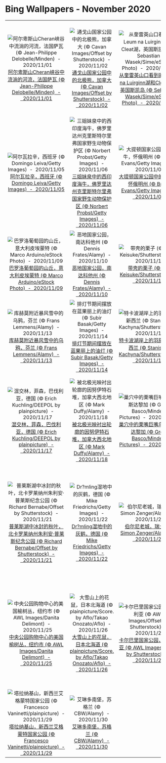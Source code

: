 # Bing Wallpapers - November 2020

| | | | |
|:-------------------------:|:-------------------------:|:-------------------------:|:-------------------------:|
| ![阿尔卑斯山Cheran峡谷中流淌的河流，法国萨瓦 (© Jean-Philippe Delobelle/Minden)  -  2020/11/01](https://cn.bing.com/th?id=OHR.GorgeSavoie_ZH-CN9079188802_UHD.jpg&w=480)[阿尔卑斯山Cheran峡谷中流淌的河流，法国萨瓦 (© Jean-Philippe Delobelle/Minden)  -  2020/11/01](https://cn.bing.com/th?id=OHR.GorgeSavoie_ZH-CN9079188802_UHD.jpg) | ![通戈山国家公园中的北极熊，加拿大 (© Cavan Images/Offset by Shutterstock)  -  2020/11/02](https://cn.bing.com/th?id=OHR.TorngatsMt_ZH-CN9391633217_UHD.jpg&w=480)[通戈山国家公园中的北极熊，加拿大 (© Cavan Images/Offset by Shutterstock)  -  2020/11/02](https://cn.bing.com/th?id=OHR.TorngatsMt_ZH-CN9391633217_UHD.jpg) | ![从奎雷英山口看到的 Leum na Luirginn湖和Cleat湖，英国斯凯岛 (© Sebastian Wasek/Sime/eStock Photo)  -  2020/11/03](https://cn.bing.com/th?id=OHR.LochLeum_ZH-CN9620588759_UHD.jpg&w=480)[从奎雷英山口看到的 Leum na Luirginn湖和Cleat湖，英国斯凯岛 (© Sebastian Wasek/Sime/eStock Photo)  -  2020/11/03](https://cn.bing.com/th?id=OHR.LochLeum_ZH-CN9620588759_UHD.jpg) | ![秋季迁徙时正在游过科伯克河的驯鹿，阿拉斯加 (© Michio Hoshino/Minden Pictures)  -  2020/11/04](https://cn.bing.com/th?id=OHR.KobukRiver_ZH-CN9932342738_UHD.jpg&w=480)[秋季迁徙时正在游过科伯克河的驯鹿，阿拉斯加 (© Michio Hoshino/Minden Pictures)  -  2020/11/04](https://cn.bing.com/th?id=OHR.KobukRiver_ZH-CN9932342738_UHD.jpg) |
| ![阿尔瓦拉辛，西班牙 (© Domingo Leiva/Getty Images)  -  2020/11/05](https://cn.bing.com/th?id=OHR.Albarracin_ZH-CN0019262872_UHD.jpg&w=480)[阿尔瓦拉辛，西班牙 (© Domingo Leiva/Getty Images)  -  2020/11/05](https://cn.bing.com/th?id=OHR.Albarracin_ZH-CN0019262872_UHD.jpg) | ![三姐妹泉中的西印度海牛，佛罗里达州克里斯特尔里弗国家野生动物保护区 (© Norbert Probst/Getty Images)  -  2020/11/06](https://cn.bing.com/th?id=OHR.TwoWest_ZH-CN9396182448_UHD.jpg&w=480)[三姐妹泉中的西印度海牛，佛罗里达州克里斯特尔里弗国家野生动物保护区 (© Norbert Probst/Getty Images)  -  2020/11/06](https://cn.bing.com/th?id=OHR.TwoWest_ZH-CN9396182448_UHD.jpg) | ![大提顿国家公园中的野牛，怀俄明州 (© Brian Evans/Getty Images)  -  2020/11/07](https://cn.bing.com/th?id=OHR.BigBison_ZH-CN9480861825_UHD.jpg&w=480)[大提顿国家公园中的野牛，怀俄明州 (© Brian Evans/Getty Images)  -  2020/11/07](https://cn.bing.com/th?id=OHR.BigBison_ZH-CN9480861825_UHD.jpg) | ![德文特湖上的德文特岛房屋，英国坎布里亚郡湖区国家公园 (© Chris Warren/eStock Photo)  -  2020/11/08](https://cn.bing.com/th?id=OHR.DerwentIsle_ZH-CN9777894186_UHD.jpg&w=480)[德文特湖上的德文特岛房屋，英国坎布里亚郡湖区国家公园 (© Chris Warren/eStock Photo)  -  2020/11/08](https://cn.bing.com/th?id=OHR.DerwentIsle_ZH-CN9777894186_UHD.jpg) |
| ![巴罗洛葡萄园的山丘，意大利皮埃蒙特 (© Marco Arduino/eStock Photo)  -  2020/11/09](https://cn.bing.com/th?id=OHR.PiedmontRegion_ZH-CN9956166156_UHD.jpg&w=480)[巴罗洛葡萄园的山丘，意大利皮埃蒙特 (© Marco Arduino/eStock Photo)  -  2020/11/09](https://cn.bing.com/th?id=OHR.PiedmontRegion_ZH-CN9956166156_UHD.jpg) | ![恶地国家公园，南达科他州 (© Dennis Frates/Alamy)  -  2020/11/10](https://cn.bing.com/th?id=OHR.LakotaBadlands_ZH-CN0151830089_UHD.jpg&w=480)[恶地国家公园，南达科他州 (© Dennis Frates/Alamy)  -  2020/11/10](https://cn.bing.com/th?id=OHR.LakotaBadlands_ZH-CN0151830089_UHD.jpg) | ![带壳的栗子 (© Kai Keisuke/Shutterstock)  -  2020/11/11](https://cn.bing.com/th?id=OHR.EsskastanieD_ZH-CN9736686128_UHD.jpg&w=480)[带壳的栗子 (© Kai Keisuke/Shutterstock)  -  2020/11/11](https://cn.bing.com/th?id=OHR.EsskastanieD_ZH-CN9736686128_UHD.jpg) | ![Connery Pond和怀特菲斯山，纽约州 (© Henk Meijer/Alamy)  -  2020/11/12](https://cn.bing.com/th?id=OHR.ConneryPond_ZH-CN9900515488_UHD.jpg&w=480)[Connery Pond和怀特菲斯山，纽约州 (© Henk Meijer/Alamy)  -  2020/11/12](https://cn.bing.com/th?id=OHR.ConneryPond_ZH-CN9900515488_UHD.jpg) |
| ![库赫莫附近暴风雪中的乌鸦，芬兰 (© Frans Lemmens/Alamy)  -  2020/11/13](https://cn.bing.com/th?id=OHR.RavensSnow_ZH-CN0153928643_UHD.jpg&w=480)[库赫莫附近暴风雪中的乌鸦，芬兰 (© Frans Lemmens/Alamy)  -  2020/11/13](https://cn.bing.com/th?id=OHR.RavensSnow_ZH-CN0153928643_UHD.jpg) | ![排灯节期间摆放在蓝果丽上的油灯 (© Subir Basak/Getty Images)  -  2020/11/14](https://cn.bing.com/th?id=OHR.DiwaliRangoli_ZH-CN0293298599_UHD.jpg&w=480)[排灯节期间摆放在蓝果丽上的油灯 (© Subir Basak/Getty Images)  -  2020/11/14](https://cn.bing.com/th?id=OHR.DiwaliRangoli_ZH-CN0293298599_UHD.jpg) | ![特卡波湖岸上的羽扇豆，新西兰 (© Stanislav Kachyna/Shutterstock)  -  2020/11/15](https://cn.bing.com/th?id=OHR.LupineNZ_ZH-CN0613960648_UHD.jpg&w=480)[特卡波湖岸上的羽扇豆，新西兰 (© Stanislav Kachyna/Shutterstock)  -  2020/11/15](https://cn.bing.com/th?id=OHR.LupineNZ_ZH-CN0613960648_UHD.jpg) | ![日本北海道 (© Hiroshi Yokoyama/eStock Photo)  -  2020/11/16](https://cn.bing.com/th?id=OHR.HokkaidoShida_ZH-CN0103354943_UHD.jpg&w=480)[日本北海道 (© Hiroshi Yokoyama/eStock Photo)  -  2020/11/16](https://cn.bing.com/th?id=OHR.HokkaidoShida_ZH-CN0103354943_UHD.jpg) |
| ![混交林，菲森，巴伐利亚，德国 (© Erich Kuchling/DEEPOL by plainpicture)  -  2020/11/17](https://cn.bing.com/th?id=OHR.MischwaldFuessen_ZH-CN0005213724_UHD.jpg&w=480)[混交林，菲森，巴伐利亚，德国 (© Erich Kuchling/DEEPOL by plainpicture)  -  2020/11/17](https://cn.bing.com/th?id=OHR.MischwaldFuessen_ZH-CN0005213724_UHD.jpg) | ![被北极光映衬出轮廓的因努伊特石堆，加拿大西北地区 (© Mark Duffy/Alamy)  -  2020/11/18](https://cn.bing.com/th?id=OHR.InukshukLights_ZH-CN0756858983_UHD.jpg&w=480)[被北极光映衬出轮廓的因努伊特石堆，加拿大西北地区 (© Mark Duffy/Alamy)  -  2020/11/18](https://cn.bing.com/th?id=OHR.InukshukLights_ZH-CN0756858983_UHD.jpg) | ![巢穴中的栗嘴巨嘴鸟，哥斯达黎加 (© Greg Basco/Minden Pictures)  -  2020/11/19](https://cn.bing.com/th?id=OHR.ToucanCostaRica_ZH-CN0876149105_UHD.jpg&w=480)[巢穴中的栗嘴巨嘴鸟，哥斯达黎加 (© Greg Basco/Minden Pictures)  -  2020/11/19](https://cn.bing.com/th?id=OHR.ToucanCostaRica_ZH-CN0876149105_UHD.jpg) | ![鸟瞰勃朗峰山脉中的南针峰，法国 (© Amazing Aerial Agency/Offset by Shutterstock)  -  2020/11/20](https://cn.bing.com/th?id=OHR.MontBlancPeak_ZH-CN0459151326_UHD.jpg&w=480)[鸟瞰勃朗峰山脉中的南针峰，法国 (© Amazing Aerial Agency/Offset by Shutterstock)  -  2020/11/20](https://cn.bing.com/th?id=OHR.MontBlancPeak_ZH-CN0459151326_UHD.jpg) |
| ![普莱斯湖中冰封的秋叶，北卡罗莱纳州朱利安·普莱斯纪念公园 (© Richard Bernabe/Offset by Shutterstock)  -  2020/11/21](https://cn.bing.com/th?id=OHR.NCHighCountry_ZH-CN0617631531_UHD.jpg&w=480)[普莱斯湖中冰封的秋叶，北卡罗莱纳州朱利安·普莱斯纪念公园 (© Richard Bernabe/Offset by Shutterstock)  -  2020/11/21](https://cn.bing.com/th?id=OHR.NCHighCountry_ZH-CN0617631531_UHD.jpg) | ![Dr?mling湿地中的灰鹤，德国 (© Mike Friedrichs/Getty Images)  -  2020/11/22](https://cn.bing.com/th?id=OHR.Dromling_ZH-CN0730577626_UHD.jpg&w=480)[Dr?mling湿地中的灰鹤，德国 (© Mike Friedrichs/Getty Images)  -  2020/11/22](https://cn.bing.com/th?id=OHR.Dromling_ZH-CN0730577626_UHD.jpg) | ![伯尔尼老城，瑞士 (© Simon Zenger/Alamy)  -  2020/11/23](https://cn.bing.com/th?id=OHR.BernCH_ZH-CN0890742909_UHD.jpg&w=480)[伯尔尼老城，瑞士 (© Simon Zenger/Alamy)  -  2020/11/23](https://cn.bing.com/th?id=OHR.BernCH_ZH-CN0890742909_UHD.jpg) | ![巨浪冲击着阿斯洛玛尔州立海滩的岩石，加利福尼亚州帕西菲克格罗夫 (© Sheila Haddad/Danita Delimont)  -  2020/11/24](https://cn.bing.com/th?id=OHR.AsilomarSB_ZH-CN1074865975_UHD.jpg&w=480)[巨浪冲击着阿斯洛玛尔州立海滩的岩石，加利福尼亚州帕西菲克格罗夫 (© Sheila Haddad/Danita Delimont)  -  2020/11/24](https://cn.bing.com/th?id=OHR.AsilomarSB_ZH-CN1074865975_UHD.jpg) |
| ![中央公园购物中心的美国榆树丛，纽约市 (© AWL Images/Danita Delimont)  -  2020/11/25](https://cn.bing.com/th?id=OHR.CPMall_ZH-CN1202155438_UHD.jpg&w=480)[中央公园购物中心的美国榆树丛，纽约市 (© AWL Images/Danita Delimont)  -  2020/11/25](https://cn.bing.com/th?id=OHR.CPMall_ZH-CN1202155438_UHD.jpg) | ![大雪山上的花鼠，日本北海道 (© plainpicture/Score. by Aflo/Takao Onozato/Aflo)  -  2020/11/26](https://cn.bing.com/th?id=OHR.ChipmunkJP_ZH-CN1697070440_UHD.jpg&w=480)[大雪山上的花鼠，日本北海道 (© plainpicture/Score. by Aflo/Takao Onozato/Aflo)  -  2020/11/26](https://cn.bing.com/th?id=OHR.ChipmunkJP_ZH-CN1697070440_UHD.jpg) | ![卡尔巴里国家公园，澳大利亚 (© AWL Images/Offset by Shutterstock)  -  2020/11/27](https://cn.bing.com/th?id=OHR.NaturesWindowLookout_ZH-CN1799883608_UHD.jpg&w=480)[卡尔巴里国家公园，澳大利亚 (© AWL Images/Offset by Shutterstock)  -  2020/11/27](https://cn.bing.com/th?id=OHR.NaturesWindowLookout_ZH-CN1799883608_UHD.jpg) | ![部分被雪覆盖的Val Cervara山坡上的老山毛榉林，意大利蒙帕赛诺 (© Bruno D'Amicis/Minden Pictures)  -  2020/11/28](https://cn.bing.com/th?id=OHR.ValCervara_ZH-CN1889046979_UHD.jpg&w=480)[部分被雪覆盖的Val Cervara山坡上的老山毛榉林，意大利蒙帕赛诺 (© Bruno D'Amicis/Minden Pictures)  -  2020/11/28](https://cn.bing.com/th?id=OHR.ValCervara_ZH-CN1889046979_UHD.jpg) |
| ![塔拉纳基山，新西兰艾格蒙特国家公园 (© Francesco Vaninetti/plainpicture)  -  2020/11/29](https://cn.bing.com/th?id=OHR.MountTaranaki_ZH-CN1962085466_UHD.jpg&w=480)[塔拉纳基山，新西兰艾格蒙特国家公园 (© Francesco Vaninetti/plainpicture)  -  2020/11/29](https://cn.bing.com/th?id=OHR.MountTaranaki_ZH-CN1962085466_UHD.jpg) | ![艾琳多南堡，苏格兰 (© CBW/Alamy)  -  2020/11/30](https://cn.bing.com/th?id=OHR.EDCScotland_ZH-CN2038527689_UHD.jpg&w=480)[艾琳多南堡，苏格兰 (© CBW/Alamy)  -  2020/11/30](https://cn.bing.com/th?id=OHR.EDCScotland_ZH-CN2038527689_UHD.jpg) |  |  |
